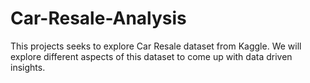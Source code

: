 # Car-Resale-Analysis
This projects seeks to explore Car Resale dataset from Kaggle. 
We will explore different aspects of this dataset to come up with data driven insights.
